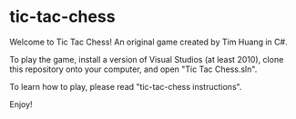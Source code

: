 # tic-tac-chess

Welcome to Tic Tac Chess! An original game created by Tim Huang in C#.

To play the game, install a version of Visual Studios (at least 2010), clone this repository onto your computer, and open "Tic Tac Chess.sln".

To learn how to play, please read "tic-tac-chess instructions".

Enjoy!
